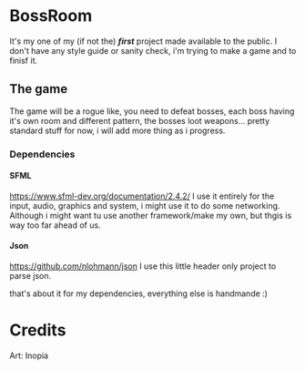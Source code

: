 # BossRoom
It's my one of my (if not the) **_first_** project made available to the public.
I don't have any style guide or sanity check, i'm trying to make a game and to finisf it.

## The game
The game will be a rogue like, you need to defeat bosses, each boss having it's own room and different pattern, the bosses loot weapons...
pretty standard stuff for now, i will add more thing as i progress.


### Dependencies

#### SFML
https://www.sfml-dev.org/documentation/2.4.2/
I use it entirely for the input, audio, graphics and system, i might use it to do some networking.
Although i might want tu use another framework/make my own, but thgis is way too far ahead of us.

#### Json
https://github.com/nlohmann/json
I use this little header only project to parse json. 

that's about it for my dependencies, everything else is handmande :)

# Credits
Art: Inopia